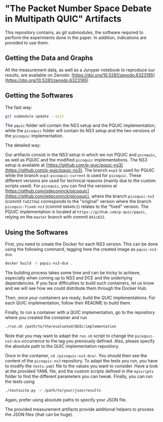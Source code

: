 # "The Packet Number Space Debate in Multipath QUIC" Artifacts

This repository contains, as git submodules, the software required to perform the experiments done in the paper.
In addition, indications are provided to use them.


## Getting the Data and Graphs

All the measurement data, as well as a Junyper notebook to reproduce our results, are available on Zenodo: [https://doi.org/10.5281/zenodo.6323195](https://doi.org/10.5281/zenodo.6323195)

## Getting the Softwares

The fast way:

```bash
git submodule update --init
```
The `pquic` folder will contain the NS3 setup and the PQUIC implementation, while the `picoquic` folder will contain its NS3 setup and the two versions of the `picoquic` implementation.


The detailed way:

Our artifacts consist in the NS3 setup in which we run PQUIC and `picoquic`, as well as PQUIC and the modified `picoquic` implementations.
The NS3 setup is available at [https://github.com/p-quic/pquic-ns3](https://github.com/p-quic/pquic-ns3).
The branch `exp3` is used for PQUIC while the branch `exp3-picoquic-current` is used for `picoquic`.
These different versions are used for technical reasons (mainly due to the custom scripts used).
For `picoquic`, you can find the versions at [https://github.com/qdeconinck/picoquic](https://github.com/qdeconinck/picoquic), where the branch `picoquic-ns3` (commit `fa527da`) corresponds to the "original" version where the branch `picoquic-fixed-ns3` (commit `66649c1`) relates to the "fixed" version.
The PQUIC implementation is located at `https://github.com/p-quic/pquic`, relying on the `master` branch with commit `841c822`.


## Using the Softwares

First, you need to create the Docker for each NS3 version.
This can be done using the following command, tagging here the created image as `pquic-ns3-dce`.
```bash
docker build -t pquic-ns3-dce .
```
The building process takes some time and can be tricky to achieve, especially when coming up to NS3 and DCE and the underlying dependencies.
If you face difficulties to build such containers, let us know and we will see how we could distribute them through the Docker Hub.

Then, once your containers are ready, build the QUIC implementations.
For each QUIC implementation, follow their README to build them.

Finally, to run a container with a QUIC implementation, go to the repository where you created the container and run
```bash
./run.sh /path/to/the/evaluated/QUIC/implementation
```
Note that you may want to adapt the `run.sh` script to change the `picoquic-ns3-dce` occurrence to the tag you previously defined.
Also, please specify the absolute path to the QUIC implementation repository.

Once in the container, `cd /picoquic-ns3-dce/`.
You should then see the content of the `picoquic-ns3` repository.
To adapt the tests you run, you have to modify the `tests.yaml` file to the values you want to consider.
Have a look at the provided YAML file, and the custom scripts defined in the `myscripts` folder to find the different parameters you can tweak.
Finally, you can run the tests using
```bash
./testsuite.py -r /path/to/your/json/results
```
Again, prefer using absolute paths to specify your JSON file.

The provided measurement artifacts provide additional helpers to process the JSON files (that can be huge).